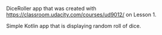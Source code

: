 DiceRoller app that was created with https://classroom.udacity.com/courses/ud9012/ on Lesson 1. 

Simple Kotlin app that is displaying random roll of dice. 
